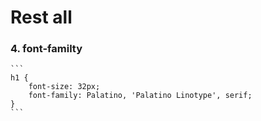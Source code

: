 # Rest all

### 4. font-familty
	```
	h1 {
		font-size: 32px;
        font-family: Palatino, 'Palatino Linotype', serif;
	}
	```